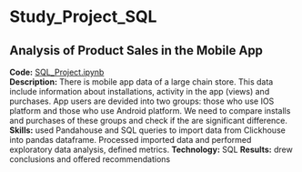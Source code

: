 # Study_Project_SQL

## Analysis of Product Sales in the Mobile App  
**Code:** [SQL_Project.ipynb](https://github.com/DariaR22/Study_Project_SQL/blob/main/SQL_project.ipynb)  
**Description:** There is mobile app data of a large chain store. This data include information about installations, activity in the app (views) and purchases. App users are devided into two groups: those who use IOS platform and those who use Android platform. We need to compare installs and purchases of these groups and check if the are significant difference.
**Skills:** used Pandahouse and SQL queries to import data from Clickhouse into pandas dataframe. Processed imported data and performed exploratory data analysis, defined metrics.
**Technology:** SQL
**Results:** drew conclusions and offered recommendations
